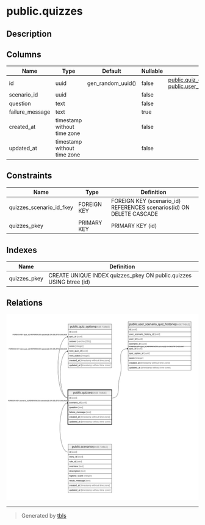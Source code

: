 # public.quizzes

## Description

## Columns

| Name | Type | Default | Nullable | Children | Parents | Comment |
| ---- | ---- | ------- | -------- | -------- | ------- | ------- |
| id | uuid | gen_random_uuid() | false | [public.quiz_options](public.quiz_options.md) [public.user_scenario_quiz_histories](public.user_scenario_quiz_histories.md) |  |  |
| scenario_id | uuid |  | false |  | [public.scenarios](public.scenarios.md) |  |
| question | text |  | false |  |  |  |
| failure_message | text |  | true |  |  |  |
| created_at | timestamp without time zone |  | false |  |  |  |
| updated_at | timestamp without time zone |  | false |  |  |  |

## Constraints

| Name | Type | Definition |
| ---- | ---- | ---------- |
| quizzes_scenario_id_fkey | FOREIGN KEY | FOREIGN KEY (scenario_id) REFERENCES scenarios(id) ON DELETE CASCADE |
| quizzes_pkey | PRIMARY KEY | PRIMARY KEY (id) |

## Indexes

| Name | Definition |
| ---- | ---------- |
| quizzes_pkey | CREATE UNIQUE INDEX quizzes_pkey ON public.quizzes USING btree (id) |

## Relations

![er](public.quizzes.svg)

---

> Generated by [tbls](https://github.com/k1LoW/tbls)
